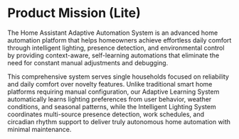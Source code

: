 # Product Mission (Lite)

The Home Assistant Adaptive Automation System is an advanced home automation platform that helps homeowners achieve effortless daily comfort through intelligent lighting, presence detection, and environmental control by providing context-aware, self-learning automations that eliminate the need for constant manual adjustments and debugging.

This comprehensive system serves single households focused on reliability and daily comfort over novelty features. Unlike traditional smart home platforms requiring manual configuration, our Adaptive Learning System automatically learns lighting preferences from user behavior, weather conditions, and seasonal patterns, while the Intelligent Lighting System coordinates multi-source presence detection, work schedules, and circadian rhythm support to deliver truly autonomous home automation with minimal maintenance.